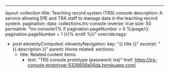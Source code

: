 ---
layout: collection
title: Teaching record system (TRS) console
description: A service allowing DfE and TRA staff to manage data in the teaching record system.
pagination:
  data: collections.trs-console
  reverse: true
  size: 50
permalink: "trs-console/{% if pagination.pageNumber > 0 %}page/{{ pagination.pageNumber + 1 }}{% endif %}/"
override:tags:
  - post
eleventyComputed:
  eleventyNavigation:
    key: "{{ title }}"
    excerpt: "{{ description }}"
    parent: Home
related:
  sections:
    - title: Related content
      items:
        - text: "TRS console prototype (password: tra)"
          href: https://trs-console-prototype-5326609a06da.herokuapp.com/
